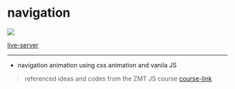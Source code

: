 # navigation
<img src='navigation.gif'>

[live-server](https://ehdgodgka.github.io/js20-navigation)

---
- navigation animation using css animation and vanila JS 
  
> referenced ideas and codes from the ZMT JS course
[course-link](https://academy.zerotomastery.io/p/javascript-projects)